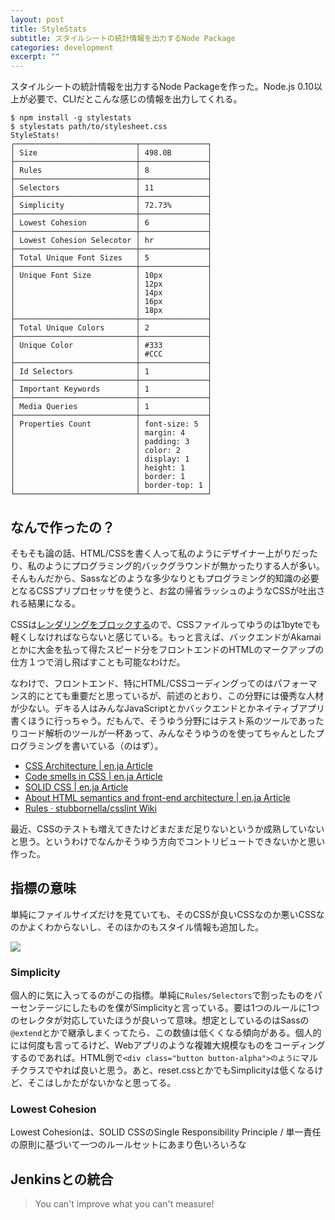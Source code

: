```yaml
---
layout: post
title: StyleStats
subtitle: スタイルシートの統計情報を出力するNode Package
categories: development
excerpt: ""
---
```

スタイルシートの統計情報を出力するNode Packageを作った。Node.js 0.10以上が必要で、CLIだとこんな感じの情報を出力してくれる。

```
$ npm install -g stylestats
$ stylestats path/to/stylesheet.css
StyleStats!
┌───────────────────────────┬───────────────┐
│ Size                      │ 498.0B        │
├───────────────────────────┼───────────────┤
│ Rules                     │ 8             │
├───────────────────────────┼───────────────┤
│ Selectors                 │ 11            │
├───────────────────────────┼───────────────┤
│ Simplicity                │ 72.73%        │
├───────────────────────────┼───────────────┤
│ Lowest Cohesion           │ 6             │
├───────────────────────────┼───────────────┤
│ Lowest Cohesion Selecotor │ hr            │
├───────────────────────────┼───────────────┤
│ Total Unique Font Sizes   │ 5             │
├───────────────────────────┼───────────────┤
│ Unique Font Size          │ 10px          │
│                           │ 12px          │
│                           │ 14px          │
│                           │ 16px          │
│                           │ 18px          │
├───────────────────────────┼───────────────┤
│ Total Unique Colors       │ 2             │
├───────────────────────────┼───────────────┤
│ Unique Color              │ #333          │
│                           │ #CCC          │
├───────────────────────────┼───────────────┤
│ Id Selectors              │ 1             │
├───────────────────────────┼───────────────┤
│ Important Keywords        │ 1             │
├───────────────────────────┼───────────────┤
│ Media Queries             │ 1             │
├───────────────────────────┼───────────────┤
│ Properties Count          │ font-size: 5  │
│                           │ margin: 4     │
│                           │ padding: 3    │
│                           │ color: 2      │
│                           │ display: 1    │
│                           │ height: 1     │
│                           │ border: 1     │
│                           │ border-top: 1 │
└───────────────────────────┴───────────────┘
```

## なんで作ったの？

そもそも論の話、HTML/CSSを書く人って私のようにデザイナー上がりだったり、私のようにプログラミング的バックグラウンドが無かったりする人が多い。そんもんだから、Sassなどのような多少なりともプログラミング的知識の必要となるCSSプリプロセッサを使うと、お盆の帰省ラッシュのようなCSSが吐出される結果になる。

CSSは[レンダリングをブロックする](/mol/log/sprite-image-vs-inline-image/)ので、CSSファイルってゆうのは1byteでも軽くしなければならないと感じている。もっと言えば、バックエンドがAkamaiとかに大金を払って得たスピード分をフロントエンドのHTMLのマークアップの仕方１つで消し飛ばすことも可能なわけだ。

なわけで、フロントエンド、特にHTML/CSSコーディングってのはパフォーマンス的にとても重要だと思っているが、前述のとおり、この分野には優秀な人材が少ない。デキる人はみんなJavaScriptとかバックエンドとかネイティブアプリ書くほうに行っちゃう。だもんで、そうゆう分野にはテスト系のツールであったりコード解析のツールが一杯あって、みんなそうゆうのを使ってちゃんとしたプログラミングを書いている（のはず）。

+ [CSS Architecture | en.ja Article](http://article.enja.io/articles/css-architecture.html)
+ [Code smells in CSS | en.ja Article](http://article.enja.io/articles/code-smells-in-css.html)
+ [SOLID CSS | en.ja Article](http://article.enja.io/articles/solidcss.html)
+ [About HTML semantics and front-end architecture | en.ja Article](http://article.enja.io/articles/about-html-semantics-and-front-end-architecture.html)
+ [Rules · stubbornella/csslint Wiki](https://github.com/stubbornella/csslint/wiki/Rules)

最近、CSSのテストも増えてきたけどまだまだ足りないというか成熟していないと思う。というわけでなんかそうゆう方向でコントリビュートできないかと思い作った。

## 指標の意味

単純にファイルサイズだけを見ていても、そのCSSが良いCSSなのか悪いCSSなのかよくわからないし、そのほかのもスタイル情報も追加した。

![](http://i.imgur.com/DlCfWNw.png)

### Simplicity

個人的に気に入ってるのがこの指標。単純に`Rules/Selectors`で割ったものをパーセンテージにしたものを僕がSimplicityと言っている。要は1つのルールに1つのセレクタが対応していたほうが良いって意味。想定としているのはSassの`@extend`とかで継承しまくってたら、この数値は低くくなる傾向がある。個人的には何度も言ってるけど、Webアプリのような複雑大規模なものをコーディングするのであれば。HTML側で`<div class="button button-alpha">のように`マルチクラスでやれば良いと思う。あと、reset.cssとかでもSimplicityは低くなるけど、そこはしかたがないかなと思ってる。

### Lowest Cohesion

Lowest Cohesionは、SOLID CSSのSingle Responsibility Principle / 単一責任の原則に基づいて一つのルールセットにあまり色いろいろな

## Jenkinsとの統合

> You can't improve what you can't measure!

